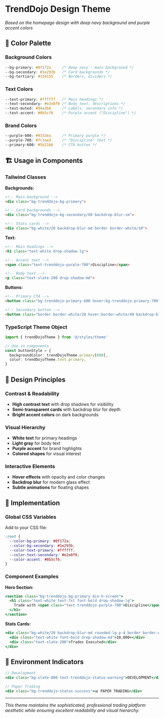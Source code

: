 # TrendDojo Design Theme

*Based on the homepage design with deep navy background and purple accent colors*

## 🎨 Color Palette

### Background Colors
```css
--bg-primary: #0f172a     /* Deep navy - main background */
--bg-secondary: #1e293b   /* Card backgrounds */
--bg-tertiary: #334155    /* Borders, dividers */
```

### Text Colors  
```css
--text-primary: #ffffff   /* Main headings */
--text-secondary: #e2e8f0 /* Body text, descriptions */ 
--text-muted: #94a3b8     /* Labels, secondary info */
--text-accent: #8b5cf6    /* Purple accent ("Discipline") */
```

### Brand Colors
```css
--purple-600: #9333ea     /* Primary purple */
--purple-700: #7c3aed     /* "Discipline" text */
--primary-600: #5b21b6    /* CTA button */
```

## 🏗️ Usage in Components

### Tailwind Classes

**Backgrounds:**
```html
<!-- Main background -->
<div class="bg-trenddojo-bg-primary">

<!-- Card backgrounds -->
<div class="bg-trenddojo-bg-secondary/60 backdrop-blur-sm">

<!-- Stats cards -->
<div class="bg-white/20 backdrop-blur-md border border-white/10">
```

**Text:**
```html
<!-- Main headings -->
<h1 class="text-white drop-shadow-lg">

<!-- Accent text -->
<span class="text-trenddojo-purple-700">Discipline</span>

<!-- Body text -->
<p class="text-slate-200 drop-shadow-md">
```

**Buttons:**
```html
<!-- Primary CTA -->
<button class="bg-trenddojo-primary-600 hover:bg-trenddojo-primary-700">

<!-- Secondary button -->
<button class="border border-white/20 hover:border-white/40 backdrop-blur-sm">
```

### TypeScript Theme Object

```typescript
import { trendDojoTheme } from '@/styles/theme'

// Use in components
const buttonStyle = {
  backgroundColor: trendDojoTheme.primary[600],
  color: trendDojoTheme.text.primary,
}
```

## 🎯 Design Principles

### Contrast & Readability
- **High contrast text** with drop shadows for visibility
- **Semi-transparent cards** with backdrop blur for depth
- **Bright accent colors** on dark backgrounds

### Visual Hierarchy
- **White text** for primary headings
- **Light gray** for body text  
- **Purple accent** for brand highlights
- **Colored shapes** for visual interest

### Interactive Elements
- **Hover effects** with opacity and color changes
- **Backdrop blur** for modern glass effect
- **Subtle animations** for floating shapes

## 🔧 Implementation

### Global CSS Variables
Add to your CSS file:
```css
:root {
  --color-bg-primary: #0f172a;
  --color-bg-secondary: #1e293b;
  --color-text-primary: #ffffff;
  --color-text-secondary: #e2e8f0;
  --color-accent: #8b5cf6;
}
```

### Component Examples

**Hero Section:**
```jsx
<section class="bg-trenddojo-bg-primary min-h-screen">
  <h1 class="text-white text-7xl font-bold drop-shadow-lg">
    Trade with <span class="text-trenddojo-purple-700">Discipline</span>
  </h1>
</section>
```

**Stats Cards:**
```jsx
<div class="bg-white/20 backdrop-blur-md rounded-lg p-4 border border-white/10">
  <div class="text-white font-bold drop-shadow-md">10,000+</div>
  <div class="text-slate-200">Trades Executed</div>
</div>
```

## 🚀 Environment Indicators

```jsx
// Development
<div class="bg-slate-800 text-trenddojo-status-warning">DEVELOPMENT</div>

// Paper Trading  
<div class="bg-trenddojo-status-success">📊 PAPER TRADING</div>
```

---

*This theme maintains the sophisticated, professional trading platform aesthetic while ensuring excellent readability and visual hierarchy.*